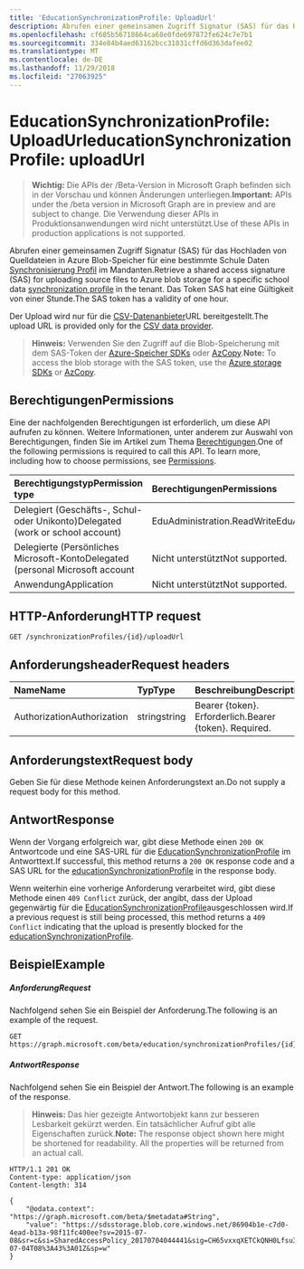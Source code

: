 ```yaml
---
title: 'EducationSynchronizationProfile: UploadUrl'
description: Abrufen einer gemeinsamen Zugriff Signatur (SAS) für das Hochladen von Quelldateien in Azure Blob-Speicher für ein bestimmtes Schule Synchronisierung Datenprofil im Mandanten. Das Token SAS hat eine Gültigkeit von einer Stunde.
ms.openlocfilehash: cf685b56718664ca68e0fde697872fe624c7e7b1
ms.sourcegitcommit: 334e84b4aed63162bcc31831cffd6d363dafee02
ms.translationtype: MT
ms.contentlocale: de-DE
ms.lasthandoff: 11/29/2018
ms.locfileid: "27063925"
---
```

# <a name="educationsynchronizationprofile-uploadurl"></a><span data-ttu-id="f21e6-104">EducationSynchronizationProfile: UploadUrl</span><span class="sxs-lookup"><span data-stu-id="f21e6-104">educationSynchronizationProfile: uploadUrl</span></span>

> <span data-ttu-id="f21e6-105">**Wichtig:** Die APIs der /Beta-Version in Microsoft Graph befinden sich in der Vorschau und können Änderungen unterliegen.</span><span class="sxs-lookup"><span data-stu-id="f21e6-105">**Important:** APIs under the /beta version in Microsoft Graph are in preview and are subject to change.</span></span> <span data-ttu-id="f21e6-106">Die Verwendung dieser APIs in Produktionsanwendungen wird nicht unterstützt.</span><span class="sxs-lookup"><span data-stu-id="f21e6-106">Use of these APIs in production applications is not supported.</span></span>

<span data-ttu-id="f21e6-107">Abrufen einer gemeinsamen Zugriff Signatur (SAS) für das Hochladen von Quelldateien in Azure Blob-Speicher für eine bestimmte Schule Daten [Synchronisierung Profil](../resources/educationsynchronizationprofile.md) im Mandanten.</span><span class="sxs-lookup"><span data-stu-id="f21e6-107">Retrieve a shared access signature (SAS) for uploading source files to Azure blob storage for a specific school data [synchronization profile](../resources/educationsynchronizationprofile.md) in the tenant.</span></span> <span data-ttu-id="f21e6-108">Das Token SAS hat eine Gültigkeit von einer Stunde.</span><span class="sxs-lookup"><span data-stu-id="f21e6-108">The SAS token has a validity of one hour.</span></span>

<span data-ttu-id="f21e6-109">Der Upload wird nur für die [CSV-Datenanbieter](../resources/educationcsvdataprovider.md)URL bereitgestellt.</span><span class="sxs-lookup"><span data-stu-id="f21e6-109">The upload URL is provided only for the [CSV data provider](../resources/educationcsvdataprovider.md).</span></span>

> <span data-ttu-id="f21e6-110">**Hinweis:** Verwenden Sie den Zugriff auf die Blob-Speicherung mit dem SAS-Token der [Azure-Speicher SDKs](https://github.com/search?q=org%3AAzure+azure-storage) oder [AzCopy](https://docs.microsoft.com/en-us/azure/storage/storage-use-azcopy).</span><span class="sxs-lookup"><span data-stu-id="f21e6-110">**Note:** To access the blob storage with the SAS token, use the [Azure storage SDKs](https://github.com/search?q=org%3AAzure+azure-storage) or [AzCopy](https://docs.microsoft.com/en-us/azure/storage/storage-use-azcopy).</span></span>

## <a name="permissions"></a><span data-ttu-id="f21e6-111">Berechtigungen</span><span class="sxs-lookup"><span data-stu-id="f21e6-111">Permissions</span></span>
<span data-ttu-id="f21e6-p104">Eine der nachfolgenden Berechtigungen ist erforderlich, um diese API aufrufen zu können. Weitere Informationen, unter anderem zur Auswahl von Berechtigungen, finden Sie im Artikel zum Thema [Berechtigungen](/graph/permissions-reference).</span><span class="sxs-lookup"><span data-stu-id="f21e6-p104">One of the following permissions is required to call this API. To learn more, including how to choose permissions, see [Permissions](/graph/permissions-reference).</span></span>

| <span data-ttu-id="f21e6-114">Berechtigungstyp</span><span class="sxs-lookup"><span data-stu-id="f21e6-114">Permission type</span></span> | <span data-ttu-id="f21e6-115">Berechtigungen</span><span class="sxs-lookup"><span data-stu-id="f21e6-115">Permissions</span></span> |
|:-----------|:----------|
| <span data-ttu-id="f21e6-116">Delegiert (Geschäfts-, Schul- oder Unikonto)</span><span class="sxs-lookup"><span data-stu-id="f21e6-116">Delegated (work or school account)</span></span> | <span data-ttu-id="f21e6-117">EduAdministration.ReadWrite</span><span class="sxs-lookup"><span data-stu-id="f21e6-117">EduAdministration.ReadWrite</span></span> |
|<span data-ttu-id="f21e6-118">Delegierte (Persönliches Microsoft-Konto</span><span class="sxs-lookup"><span data-stu-id="f21e6-118">Delegated (personal Microsoft account</span></span>|<span data-ttu-id="f21e6-119">Nicht unterstützt</span><span class="sxs-lookup"><span data-stu-id="f21e6-119">Not supported.</span></span>|
|<span data-ttu-id="f21e6-120">Anwendung</span><span class="sxs-lookup"><span data-stu-id="f21e6-120">Application</span></span>|<span data-ttu-id="f21e6-121">Nicht unterstützt</span><span class="sxs-lookup"><span data-stu-id="f21e6-121">Not supported.</span></span>|

## <a name="http-request"></a><span data-ttu-id="f21e6-122">HTTP-Anforderung</span><span class="sxs-lookup"><span data-stu-id="f21e6-122">HTTP request</span></span>
<!-- { "blockType": "ignored" } -->
```http
GET /synchronizationProfiles/{id}/uploadUrl
```

## <a name="request-headers"></a><span data-ttu-id="f21e6-123">Anforderungsheader</span><span class="sxs-lookup"><span data-stu-id="f21e6-123">Request headers</span></span>
| <span data-ttu-id="f21e6-124">Name</span><span class="sxs-lookup"><span data-stu-id="f21e6-124">Name</span></span>       | <span data-ttu-id="f21e6-125">Typ</span><span class="sxs-lookup"><span data-stu-id="f21e6-125">Type</span></span> | <span data-ttu-id="f21e6-126">Beschreibung</span><span class="sxs-lookup"><span data-stu-id="f21e6-126">Description</span></span>|
|:-----------|:------|:----------|
| <span data-ttu-id="f21e6-127">Authorization</span><span class="sxs-lookup"><span data-stu-id="f21e6-127">Authorization</span></span>  | <span data-ttu-id="f21e6-128">string</span><span class="sxs-lookup"><span data-stu-id="f21e6-128">string</span></span>  | <span data-ttu-id="f21e6-p105">Bearer {token}. Erforderlich.</span><span class="sxs-lookup"><span data-stu-id="f21e6-p105">Bearer {token}. Required.</span></span>  |

## <a name="request-body"></a><span data-ttu-id="f21e6-131">Anforderungstext</span><span class="sxs-lookup"><span data-stu-id="f21e6-131">Request body</span></span>
<span data-ttu-id="f21e6-132">Geben Sie für diese Methode keinen Anforderungstext an.</span><span class="sxs-lookup"><span data-stu-id="f21e6-132">Do not supply a request body for this method.</span></span>
## <a name="response"></a><span data-ttu-id="f21e6-133">Antwort</span><span class="sxs-lookup"><span data-stu-id="f21e6-133">Response</span></span>
<span data-ttu-id="f21e6-134">Wenn der Vorgang erfolgreich war, gibt diese Methode einen `200 OK` Antwortcode und eine SAS-URL für die [EducationSynchronizationProfile](../resources/educationsynchronizationprofile.md) im Antworttext.</span><span class="sxs-lookup"><span data-stu-id="f21e6-134">If successful, this method returns a `200 OK` response code and a SAS URL for the [educationSynchronizationProfile](../resources/educationsynchronizationprofile.md) in the response body.</span></span>

<span data-ttu-id="f21e6-135">Wenn weiterhin eine vorherige Anforderung verarbeitet wird, gibt diese Methode einen `409 Conflict` zurück, der angibt, dass der Upload gegenwärtig für die [EducationSynchronizationProfile](../resources/educationsynchronizationprofile.md)ausgeschlossen wird.</span><span class="sxs-lookup"><span data-stu-id="f21e6-135">If a previous request is still being processed, this method returns a `409 Conflict` indicating that the upload is presently blocked for the [educationSynchronizationProfile](../resources/educationsynchronizationprofile.md).</span></span>

## <a name="example"></a><span data-ttu-id="f21e6-136">Beispiel</span><span class="sxs-lookup"><span data-stu-id="f21e6-136">Example</span></span>
##### <a name="request"></a><span data-ttu-id="f21e6-137">Anforderung</span><span class="sxs-lookup"><span data-stu-id="f21e6-137">Request</span></span>
<span data-ttu-id="f21e6-138">Nachfolgend sehen Sie ein Beispiel der Anforderung.</span><span class="sxs-lookup"><span data-stu-id="f21e6-138">The following is an example of the request.</span></span>
<!-- {
  "blockType": "request",
  "name": "get_educationSynchronizationProfile_uploadurl"
}-->
```http
GET https://graph.microsoft.com/beta/education/synchronizationProfiles/{id}/uploadUrl
```

##### <a name="response"></a><span data-ttu-id="f21e6-139">Antwort</span><span class="sxs-lookup"><span data-stu-id="f21e6-139">Response</span></span>
<span data-ttu-id="f21e6-140">Nachfolgend sehen Sie ein Beispiel der Antwort.</span><span class="sxs-lookup"><span data-stu-id="f21e6-140">The following is an example of the response.</span></span> 

><span data-ttu-id="f21e6-p106">**Hinweis:** Das hier gezeigte Antwortobjekt kann zur besseren Lesbarkeit gekürzt werden. Ein tatsächlicher Aufruf gibt alle Eigenschaften zurück.</span><span class="sxs-lookup"><span data-stu-id="f21e6-p106">**Note:** The response object shown here might be shortened for readability. All the properties will be returned from an actual call.</span></span>

<!-- {
  "blockType": "response",
  "@odata.type": "String",
} -->
```http
HTTP/1.1 201 OK
Content-type: application/json
Content-length: 314

{
    "@odata.context": "https://graph.microsoft.com/beta/$metadata#String",
    "value": "https://sdsstorage.blob.core.windows.net/86904b1e-c7d0-4ead-b13a-98f11fc400ee?sv=2015-07-08&sr=c&si=SharedAccessPolicy_20170704044441&sig=CH65vxxqXETCkQNH0Lfsu31cUo0s0XcEEo0OE2YiL6Q%3D&se=2017-07-04T08%3A43%3A01Z&sp=w"
}
```
